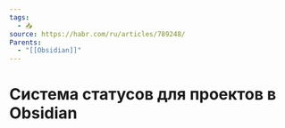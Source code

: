 ```yaml
---
tags:
  - 📥
source: https://habr.com/ru/articles/789248/
Parents:
  - "[[Obsidian]]"
---
```

# Система статусов для проектов в Obsidian
